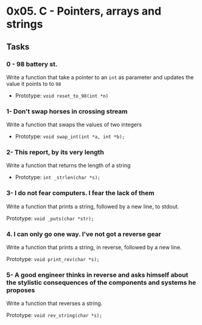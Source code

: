 # 0x05. C - Pointers, arrays and strings

## Tasks

### 0 - 98 battery st.
Write a function that take a pointer to an `int` as parameter and updates the value it points to to `98`

 - Prototype: `void reset_to_98(int *n)`

### 1- Don't swap horses in crossing stream
Write a function that swaps the values of two integers

 - Prototype: `void swap_int(int *a, int *b);`

### 2- This report, by its very length
Write a function that returns the length of a string

 - Prototype: `int _strlen(char *s);`

### 3- I do not fear computers. I fear the lack of them
Write a function that prints a string, followed by a new line, to stdout.

Prototype: `void _puts(char *str);`

### 4. I can only go one way. I've not got a reverse gear
Write a function that prints a string, in reverse, followed by a new line.

Prototype: `void print_rev(char *s);`

### 5- A  good engineer thinks in reverse and asks himself about the stylistic consequences of the components and systems he proposes
Write a function that reverses a string.

Prototype: `void rev_string(char *s);`

